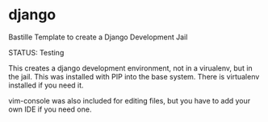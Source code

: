 # django
Bastille Template to create a Django Development Jail

 STATUS: Testing

This creates a django development environment, not in a virualenv, but in the jail.  This was
installed with PIP into the base system. There is virtualenv installed if you need it.

vim-console was also included for editing files, but you have to add your own IDE if you need
one.


